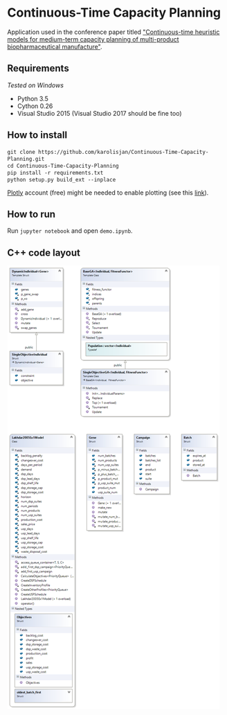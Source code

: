 # Continuous-Time Capacity Planning 
Application used in the conference paper titled ["Continuous-time heuristic models for medium-term capacity planning of multi-product biopharmaceutical manufacture"](https://www.sciencedirect.com/science/article/pii/B9780444639653502191).

## Requirements 

*Tested on Windows*

- Python 3.5
- Cython 0.26
- Visual Studio 2015 (Visual Studio 2017 should be fine too)

## How to install

```
git clone https://github.com/karolisjan/Continuous-Time-Capacity-Planning.git
cd Continuous-Time-Capacity-Planning
pip install -r requirements.txt
python setup.py build_ext --inplace 
```

[Plotly](https://plot.ly/) account (free) might be needed to enable plotting (see this [link](https://plot.ly/python/getting-started/)).

## How to run

Run ```jupyter notebook``` and open ```demo.ipynb```.

## C++ code layout
![C++ code layout](src/cpp/ClassDiagram.png)
